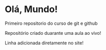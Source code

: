 # Olá, Mundo!
 Primeiro repositorio do curso de git e github

 Repositório criado duarante uma aula ao vivo!

 Linha adicionada diretamente no site!

